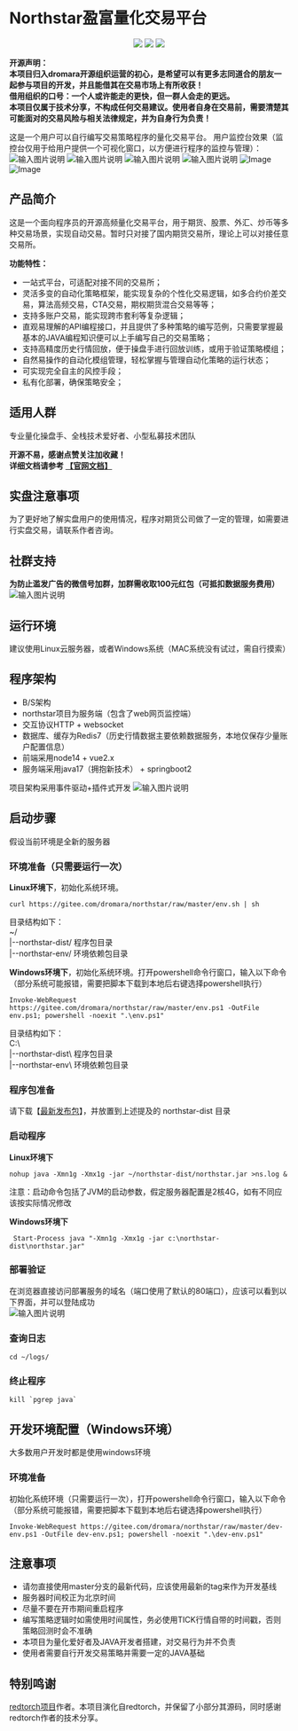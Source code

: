 # Northstar盈富量化交易平台
<p align="center">
    <img src ="https://img.shields.io/badge/version-4.0.0-yellow.svg"/>
    <img src ="https://img.shields.io/badge/licence-Apache2.0-blue.svg"/>
    <img src ="https://img.shields.io/badge/lang-JAVA|JS-orange.svg"/>
</p>

**开源声明：**  
**本项目归入dromara开源组织运营的初心，是希望可以有更多志同道合的朋友一起参与项目的开发，并且能借其在交易市场上有所收获！**  
**借用组织的口号：一个人或许能走的更快，但一群人会走的更远。**  
**本项目仅属于技术分享，不构成任何交易建议。使用者自身在交易前，需要清楚其可能面对的交易风险与相关法律规定，并为自身行为负责！**

这是一个用户可以自行编写交易策略程序的量化交易平台。
用户监控台效果（监控台仅用于给用户提供一个可视化窗口，以方便进行程序的监控与管理）：
![输入图片说明](https://images.gitee.com/uploads/images/2022/0619/230500_fe02aedd_1676852.png "屏幕截图.png")
![输入图片说明](https://images.gitee.com/uploads/images/2022/0619/230527_2e868183_1676852.png "屏幕截图.png")
![输入图片说明](https://images.gitee.com/uploads/images/2022/0619/230813_a3991d60_1676852.png "屏幕截图.png")
![输入图片说明](https://images.gitee.com/uploads/images/2022/0620/105911_4e5622ee_1676852.png "屏幕截图.png")
![Image](https://images.gitee.com/uploads/images/2021/0606/220710_eeab5dd9_1676852.png)
![Image](https://images.gitee.com/uploads/images/2021/0606/220728_32ef6b37_1676852.png)

## 产品简介
这是一个面向程序员的开源高频量化交易平台，用于期货、股票、外汇、炒币等多种交易场景，实现自动交易。暂时只对接了国内期货交易所，理论上可以对接任意交易所。

**功能特性：**
- 一站式平台，可适配对接不同的交易所；
- 灵活多变的自动化策略框架，能实现复杂的个性化交易逻辑，如多合约价差交易，算法高频交易，CTA交易，期权期货混合交易等等；
- 支持多账户交易，能实现跨市套利等复杂逻辑；
- 直观易理解的API编程接口，并且提供了多种策略的编写范例，只需要掌握最基本的JAVA编程知识便可以上手编写自己的交易策略；
- 支持高精度历史行情回放，便于操盘手进行回放训练，或用于验证策略模组；
- 自然易操作的自动化模组管理，轻松掌握与管理自动化策略的运行状态；
- 可实现完全自主的风控手段；
- 私有化部署，确保策略安全；

## 适用人群
专业量化操盘手、全栈技术爱好者、小型私募技术团队

**开源不易，感谢点赞关注加收藏！**  
**详细文档请参考 [【官网文档】](https://northstar-doc-1gwbhfxd522a1168-1310148562.ap-shanghai.app.tcloudbase.com/)**

## 实盘注意事项
为了更好地了解实盘用户的使用情况，程序对期货公司做了一定的管理，如需要进行实盘交易，请联系作者咨询。

## 社群支持
**为防止滥发广告的微信号加群，加群需收取100元红包（可抵扣数据服务费用）**
![输入图片说明](https://images.gitee.com/uploads/images/2022/0107/210113_21d2977f_1676852.jpeg "微信图片_20220107210039.jpg")

## 运行环境
建议使用Linux云服务器，或者Windows系统（MAC系统没有试过，需自行摸索）

## 程序架构
- B/S架构
- northstar项目为服务端（包含了web网页监控端）
- 交互协议HTTP + websocket
- 数据库、缓存为Redis7（历史行情数据主要依赖数据服务，本地仅保存少量账户配置信息）
- 前端采用node14 + vue2.x
- 服务端采用java17（拥抱新技术） + springboot2

项目架构采用事件驱动+插件式开发
![输入图片说明](https://images.gitee.com/uploads/images/2022/0721/205844_7985317e_1676852.png "总体架构图.png")

## 启动步骤
假设当前环境是全新的服务器  

### 环境准备（只需要运行一次）
**Linux环境下**，初始化系统环境。
```
curl https://gitee.com/dromara/northstar/raw/master/env.sh | sh
```

目录结构如下：  
~/  
|--northstar-dist/ 	程序包目录  
|--northstar-env/	环境依赖包目录  


**Windows环境下**，初始化系统环境。打开powershell命令行窗口，输入以下命令（部分系统可能报错，需要把脚本下载到本地后右键选择powershell执行）
```
Invoke-WebRequest https://gitee.com/dromara/northstar/raw/master/env.ps1 -OutFile env.ps1; powershell -noexit ".\env.ps1"
```

目录结构如下：  
C:\  
|--northstar-dist\ 	程序包目录  
|--northstar-env\	环境依赖包目录  

### 程序包准备
请下载【[最新发布包](https://gitee.com/dromara/northstar/releases)】，并放置到上述提及的 northstar-dist 目录


### 启动程序
**Linux环境下**
```
nohup java -Xmn1g -Xmx1g -jar ~/northstar-dist/northstar.jar >ns.log &
```
注意：启动命令包括了JVM的启动参数，假定服务器配置是2核4G，如有不同应该按实际情况修改

**Windows环境下**
```
 Start-Process java "-Xmn1g -Xmx1g -jar c:\northstar-dist\northstar.jar"
```

### 部署验证
在浏览器直接访问部署服务的域名（端口使用了默认的80端口），应该可以看到以下界面，并可以登陆成功  
![输入图片说明](https://images.gitee.com/uploads/images/2022/0103/205503_efb41f7c_1676852.png "login.PNG")

### 查询日志
```
cd ~/logs/
```

### 终止程序
```
kill `pgrep java`
```

## 开发环境配置（Windows环境）
大多数用户开发时都是使用windows环境

### 环境准备
初始化系统环境（只需要运行一次），打开powershell命令行窗口，输入以下命令（部分系统可能报错，需要把脚本下载到本地后右键选择powershell执行）
```
Invoke-WebRequest https://gitee.com/dromara/northstar/raw/master/dev-env.ps1 -OutFile dev-env.ps1; powershell -noexit ".\dev-env.ps1"
```

## 注意事项
- 请勿直接使用master分支的最新代码，应该使用最新的tag来作为开发基线
- 服务器时间校正为北京时间
- 尽量不要在开市期间重启程序
- 编写策略逻辑时如需使用时间属性，务必使用TICK行情自带的时间戳，否则策略回测时会不准确
- 本项目为量化爱好者及JAVA开发者搭建，对交易行为并不负责
- 使用者需要自行开发交易策略并需要一定的JAVA基础

## 特别鸣谢
[redtorch项目](https://github.com/sun0x00/redtorch)作者。本项目演化自redtorch，并保留了小部分其源码，同时感谢redtorch作者的技术分享。